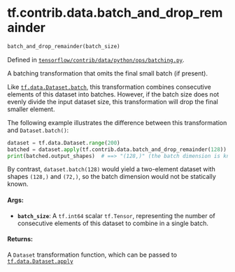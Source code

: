 <div itemscope itemtype="http://developers.google.com/ReferenceObject">
<meta itemprop="name" content="tf.contrib.data.batch_and_drop_remainder" />
</div>

# tf.contrib.data.batch_and_drop_remainder

``` python
batch_and_drop_remainder(batch_size)
```



Defined in [`tensorflow/contrib/data/python/ops/batching.py`](https://www.tensorflow.org/code/tensorflow/contrib/data/python/ops/batching.py).

A batching transformation that omits the final small batch (if present).

Like [`tf.data.Dataset.batch`](../../../tf/data/Dataset.md#batch), this transformation combines
consecutive elements of this dataset into batches. However, if the batch
size does not evenly divide the input dataset size, this transformation will
drop the final smaller element.

The following example illustrates the difference between this
transformation and `Dataset.batch()`:

```python
dataset = tf.data.Dataset.range(200)
batched = dataset.apply(tf.contrib.data.batch_and_drop_remainder(128))
print(batched.output_shapes)  # ==> "(128,)" (the batch dimension is known)
```

By contrast, `dataset.batch(128)` would yield a two-element dataset with
shapes `(128,)` and `(72,)`, so the batch dimension would not be statically
known.

#### Args:

* <b>`batch_size`</b>: A `tf.int64` scalar `tf.Tensor`, representing the number of
      consecutive elements of this dataset to combine in a single batch.


#### Returns:

A `Dataset` transformation function, which can be passed to
[`tf.data.Dataset.apply`](../../../tf/data/Dataset.md#apply)